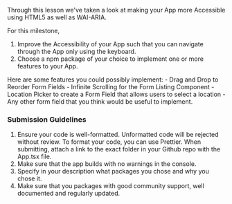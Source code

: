 Through this lesson we've taken a look at making your App more Accessible using HTML5 as well as WAI-ARIA.

For this milestone,
1. Improve the Accessibility of your App such that you can navigate through the App only using the keyboard.
2. Choose a npm package of your choice to implement one or more features to your App.

Here are some features you could possibly implement:
     - Drag and Drop to Reorder Form Fields
     - Infinite Scrolling for the Form Listing Component
     - Location Picker to create a Form Field that allows users to select a location
     - Any other form field that you think would be useful to implement.

### Submission Guidelines

1. Ensure your code is well-formatted. Unformatted code will be rejected without review. To format your code, you can use Prettier. When submitting, attach a link to the exact folder in your Github repo with the App.tsx file.
2. Make sure that the app builds with no warnings in the console.
3. Specify in your description what packages you chose and why you chose it.
4. Make sure that you packages with good community support, well documented and regularly updated.
